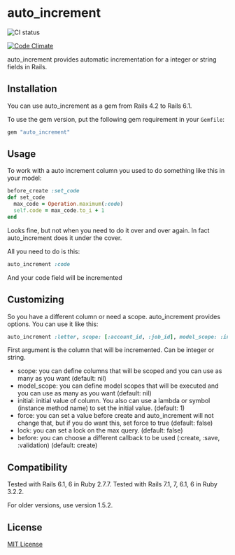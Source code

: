 # auto_increment

![CI status](https://github.com/felipediesel/auto_increment/actions/workflows/ci.yml/badge.svg?branch=main)

[![Code Climate](https://codeclimate.com/github/felipediesel/auto_increment/badges/gpa.svg)](https://codeclimate.com/github/felipediesel/auto_increment)

auto_increment provides automatic incrementation for a integer or string fields in Rails.

## Installation

You can use auto_increment as a gem from Rails 4.2 to Rails 6.1.

To use the gem version, put the following gem requirement in your `Gemfile`:

```rb
gem "auto_increment"
```

## Usage

To work with a auto increment column you used to do something like this in your model:

```rb
before_create :set_code
def set_code
  max_code = Operation.maximum(:code)
  self.code = max_code.to_i + 1
end
```

Looks fine, but not when you need to do it over and over again. In fact auto_increment does it under the cover.

All you need to do is this:

```rb
auto_increment :code
```

And your code field will be incremented

## Customizing

So you have a different column or need a scope. auto_increment provides options. You can use it like this:

```rb
auto_increment :letter, scope: [:account_id, :job_id], model_scope: :in_account, initial: 'C', force: true, lock: false, before: :create
```

First argument is the column that will be incremented. Can be integer or string.

- scope: you can define columns that will be scoped and you can use as many as you want (default: nil)
- model_scope: you can define model scopes that will be executed and you can use as many as you want (default: nil)
- initial: initial value of column. You also can use a lambda or symbol (instance method name) to set the initial value. (default: 1)
- force: you can set a value before create and auto_increment will not change that, but if you do want this, set force to true (default: false)
- lock: you can set a lock on the max query. (default: false)
- before: you can choose a different callback to be used (:create, :save, :validation) (default: create)

## Compatibility

Tested with Rails 6.1, 6 in Ruby 2.7.7.
Tested with Rails 7.1, 7, 6.1, 6 in Ruby 3.2.2.

For older versions, use version 1.5.2.

## License

[MIT License](LICENSE.txt)
